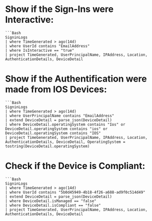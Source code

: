 # Show if the Sign-Ins were Interactive:
	```Bash
	SigninLogs
	| where TimeGenerated > ago(14d)
	| where UserId contains "EmailAddress" 
	| where IsInteractive == "true" 
	| project TimeGenerated, UserPrincipalName, IPAddress, Location, AuthenticationDetails, DeviceDetail
 
# Show if the Authentification were made from IOS Devices:
	```Bash
	SigninLogs
	| where TimeGenerated > ago(14d)
	| where UserPrincipalName contains "EmailAddress"
	| extend DeviceDetail = parse_json(DeviceDetail)
	| where DeviceDetail.operatingSystem contains "Ios" or DeviceDetail.operatingSystem contains "ios" or DeviceDetail.operatingSystem contains "IOS"
	| project TimeGenerated, UserPrincipalName, IPAddress, Location, AuthenticationDetails, DeviceDetail, OperatingSystem = tostring(DeviceDetail.operatingSystem)

# Check if the Device is Compliant:
	```Bash
	SigninLogs
	| where TimeGenerated > ago(14d)
	| where UserId contains "5b0d45949-4b18-4f26-a688-ad9f0c514d49"
	| extend DeviceDetail = parse_json(DeviceDetail) 
	| where DeviceDetail.isManaged == "false" 
	| where DeviceDetail.isCompliant == "false"
	| project TimeGenerated, UserPrincipalName, IPAddress, Location, AuthenticationDetails, DeviceDetail

